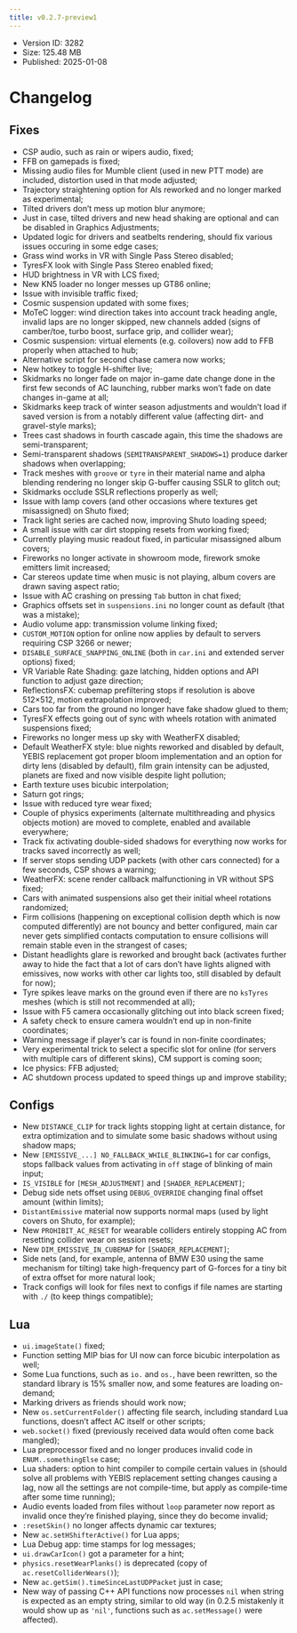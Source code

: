 ```yaml
---
title: v0.2.7-preview1
---
```


*   Version ID: 3282
*   Size: 125.48 MB
*   Published: 2025-01-08

# Changelog

## Fixes

*   CSP audio, such as rain or wipers audio, fixed;
*   FFB on gamepads is fixed;
*   Missing audio files for Mumble client (used in new PTT mode) are included, distortion used in that mode adjusted;
*   Trajectory straightening option for AIs reworked and no longer marked as experimental;
*   Tilted drivers don’t mess up motion blur anymore;
*   Just in case, tilted drivers and new head shaking are optional and can be disabled in Graphics Adjustments;
*   Updated logic for drivers and seatbelts rendering, should fix various issues occuring in some edge cases;
*   Grass wind works in VR with Single Pass Stereo disabled;
*   TyresFX look with Single Pass Stereo enabled fixed;
*   HUD brightness in VR with LCS fixed;
*   New KN5 loader no longer messes up GT86 online;
*   Issue with invisible traffic fixed;
*   Cosmic suspension updated with some fixes;
*   MoTeC logger: wind direction takes into account track heading angle, invalid laps are no longer skipped, new channels added (signs of camber/toe, turbo boost, surface grip, and collider wear);
*   Cosmic suspension: virtual elements (e.g. coilovers) now add to FFB properly when attached to hub;
*   Alternative script for second chase camera now works;
*   New hotkey to toggle H-shifter live;
*   Skidmarks no longer fade on major in-game date change done in the first few seconds of AC launching, rubber marks won’t fade on date changes in-game at all;
*   Skidmarks keep track of winter season adjustments and wouldn’t load if saved version is from a notably different value (affecting dirt- and gravel-style marks);
*   Trees cast shadows in fourth cascade again, this time the shadows are semi-transparent;
*   Semi-transparent shadows (`SEMITRANSPARENT_SHADOWS=1`) produce darker shadows when overlapping;
*   Track meshes with `groove` or `tyre` in their material name and alpha blending rendering no longer skip G-buffer causing SSLR to glitch out;
*   Skidmarks occlude SSLR reflections properly as well;
*   Issue with lamp covers (and other occasions where textures get misassigned) on Shuto fixed;
*   Track light series are cached now, improving Shuto loading speed;
*   A small issue with car dirt stopping resets from working fixed;
*   Currently playing music readout fixed, in particular misassigned album covers;
*   Fireworks no longer activate in showroom mode, firework smoke emitters limit increased;
*   Car stereos update time when music is not playing, album covers are drawn saving aspect ratio;
*   Issue with AC crashing on pressing `Tab` button in chat fixed;
*   Graphics offsets set in `suspensions.ini` no longer count as default (that was a mistake);
*   Audio volume app: transmission volume linking fixed;
*   `CUSTOM_MOTION` option for online now applies by default to servers requiring CSP 3266 or newer;
*   `DISABLE_SURFACE_SNAPPING_ONLINE` (both in `car.ini` and extended server options) fixed;
*   VR Variable Rate Shading: gaze latching, hidden options and API function to adjust gaze direction;
*   ReflectionsFX: cubemap prefiltering stops if resolution is above 512×512, motion extrapolation improved;
*   Cars too far from the ground no longer have fake shadow glued to them;
*   TyresFX effects going out of sync with wheels rotation with animated suspensions fixed;
*   Fireworks no longer mess up sky with WeatherFX disabled;
*   Default WeatherFX style: blue nights reworked and disabled by default, YEBIS replacement got proper bloom implementation and an option for dirty lens (disabled by default), film grain intensity can be adjusted, planets are fixed and now visible despite light pollution;
*   Earth texture uses bicubic interpolation;
*   Saturn got rings;
*   Issue with reduced tyre wear fixed;
*   Couple of physics experiments (alternate multithreading and physics objects motion) are moved to complete, enabled and available everywhere;
*   Track fix activating double-sided shadows for everything now works for tracks saved incorrectly as well;
*   If server stops sending UDP packets (with other cars connected) for a few seconds, CSP shows a warning;
*   WeatherFX: scene render callback malfunctioning in VR without SPS fixed;
*   Cars with animated suspensions also get their initial wheel rotations randomized;
*   Firm collisions (happening on exceptional collision depth which is now computed differently) are not bouncy and better configured, main car never gets simplified contacts computation to ensure collisions will remain stable even in the strangest of cases;
*   Distant headlights glare is reworked and brought back (activates further away to hide the fact that a lot of cars don’t have lights aligned with emissives, now works with other car lights too, still disabled by default for now);
*   Tyre spikes leave marks on the ground even if there are no `ksTyres` meshes (which is still not recommended at all);
*   Issue with F5 camera occasionally glitching out into black screen fixed;
*   A safety check to ensure camera wouldn’t end up in non-finite coordinates;
*   Warning message if player’s car is found in non-finite coordinates;
*   Very experimental trick to select a specific slot for online (for servers with multiple cars of different skins), CM support is coming soon;
*   Ice physics: FFB adjusted;
*   AC shutdown process updated to speed things up and improve stability;

## Configs

*   New `DISTANCE_CLIP` for track lights stopping light at certain distance, for extra optimization and to simulate some basic shadows without using shadow maps;
*   New `[EMISSIVE_...] NO_FALLBACK_WHILE_BLINKING=1` for car configs, stops fallback values from activating in `off` stage of blinking of main input;
*   `IS_VISIBLE` for `[MESH_ADJUSTMENT]` and `[SHADER_REPLACEMENT]`;
*   Debug side nets offset using `DEBUG_OVERRIDE` changing final offset amount (within limits);
*   `DistantEmissive` material now supports normal maps (used by light covers on Shuto, for example);
*   New `PROHIBIT_AC_RESET` for wearable colliders entirely stopping AC from resetting collider wear on session resets;
*   New `DIM_EMISSIVE_IN_CUBEMAP` for `[SHADER_REPLACEMENT]`;
*   Side nets (and, for example, antenna of BMW E30 using the same mechanism for tilting) take high-frequency part of G-forces for a tiny bit of extra offset for more natural look;
*   Track configs will look for files next to configs if file names are starting with `./` (to keep things compatible);

## Lua

*   `ui.imageState()` fixed;
*   Function setting MIP bias for UI now can force bicubic interpolation as well;
*   Some Lua functions, such as `io.` and `os.`, have been rewritten, so the standard library is 15% smaller now, and some features are loading on-demand;
*   Marking drivers as friends should work now;
*   New `os.setCurrentFolder()` affecting file search, including standard Lua functions, doesn’t affect AC itself or other scripts;
*   `web.socket()` fixed (previously received data would often come back mangled);
*   Lua preprocessor fixed and no longer produces invalid code in `ENUM..somethingElse` case;
*   Lua shaders: option to hint compiler to compile certain values in (should solve all problems with YEBIS replacement setting changes causing a lag, now all the settings are not compile-time, but apply as compile-time after some time running);
*   Audio events loaded from files without `loop` parameter now report as invalid once they’re finished playing, since they do become invalid;
*   `:resetSkin()` no longer affects dynamic car textures;
*   New `ac.setHShifterActive()` for Lua apps;
*   Lua Debug app: time stamps for log messages;
*   `ui.drawCarIcon()` got a parameter for a hint;
*   `physics.resetWearPlanks()` is deprecated (copy of `ac.resetColliderWears()`);
*   New `ac.getSim().timeSinceLastUDPPacket` just in case;
*   New way of passing C++ API functions now processes `nil` when string is expected as an empty string, similar to old way (in 0.2.5 mistakenly it would show up as `'nil'`, functions such as `ac.setMessage()` were affected).
